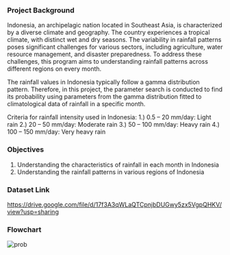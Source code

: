### Project Background
Indonesia, an archipelagic nation located in Southeast Asia, is characterized by a diverse climate and geography. The country experiences a tropical climate, with distinct wet and dry seasons. The variability in rainfall patterns poses significant challenges for various sectors, including agriculture, water resource management, and disaster preparedness. To address these challenges, this program aims to understanding rainfall patterns across different regions on every month.

The rainfall values in Indonesia typically follow a gamma distribution pattern. Therefore, in this project, the parameter search is conducted to find its probability using parameters from the gamma distribution fitted to climatological data of rainfall in a specific month.

Criteria for rainfall intensity used in Indonesia:
1.) 0.5 – 20 mm/day: Light rain
2.) 20 – 50 mm/day: Moderate rain
3.) 50 – 100 mm/day: Heavy rain
4.) 100 – 150 mm/day: Very heavy rain

### Objectives
1. Understanding the characteristics of rainfall in each month in Indonesia
2. Understanding the rainfall patterns in various regions of Indonesia

### Dataset Link
https://drive.google.com/file/d/17f3A3qWLaQTCpnjbDUGwy5zx5VgpQHKV/view?usp=sharing

### Flowchart
  ![prob](https://github.com/agastiayudya/Rainfall-Probability-in-Indonesia/assets/96803882/e4818b0e-14dc-4c4a-9251-b57db01e8e8c)

